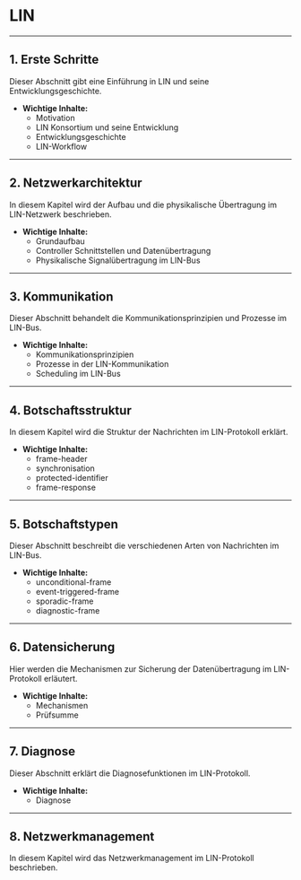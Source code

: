 # LIN

---

## 1. **Erste Schritte**
Dieser Abschnitt gibt eine Einführung in LIN und seine Entwicklungsgeschichte.

- **Wichtige Inhalte:**
  - Motivation
  - LIN Konsortium und seine Entwicklung
  - Entwicklungsgeschichte
  - LIN-Workflow

---

## 2. **Netzwerkarchitektur**
In diesem Kapitel wird der Aufbau und die physikalische Übertragung im LIN-Netzwerk beschrieben.

- **Wichtige Inhalte:**
  - Grundaufbau
  - Controller Schnittstellen und Datenübertragung
  - Physikalische Signalübertragung im LIN-Bus

---

## 3. **Kommunikation**
Dieser Abschnitt behandelt die Kommunikationsprinzipien und Prozesse im LIN-Bus.

- **Wichtige Inhalte:**
  - Kommunikationsprinzipien
  - Prozesse in der LIN-Kommunikation
  - Scheduling im LIN-Bus

---

## 4. **Botschaftsstruktur**
In diesem Kapitel wird die Struktur der Nachrichten im LIN-Protokoll erklärt.

- **Wichtige Inhalte:**
  - frame-header
  - synchronisation
  - protected-identifier
  - frame-response

---

## 5. **Botschaftstypen**
Dieser Abschnitt beschreibt die verschiedenen Arten von Nachrichten im LIN-Bus.

- **Wichtige Inhalte:**
  - unconditional-frame
  - event-triggered-frame
  - sporadic-frame
  - diagnostic-frame

---

## 6. **Datensicherung**
Hier werden die Mechanismen zur Sicherung der Datenübertragung im LIN-Protokoll erläutert.

- **Wichtige Inhalte:**
  - Mechanismen
  - Prüfsumme

---

## 7. **Diagnose**
Dieser Abschnitt erklärt die Diagnosefunktionen im LIN-Protokoll.

- **Wichtige Inhalte:**
  - Diagnose

---

## 8. **Netzwerkmanagement**
In diesem Kapitel wird das Netzwerkmanagement im LIN-Protokoll beschrieben.